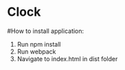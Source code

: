 # Clock
#How to install application:
1. Run npm install
2. Run webpack
3. Navigate to index.html in dist folder